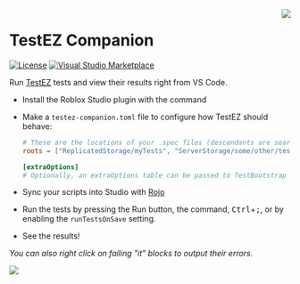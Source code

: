 [marketplace-shield]: https://img.shields.io/visual-studio-marketplace/d/tacheometrist.testez-companion
[marketplace-url]: https://marketplace.visualstudio.com/items?itemName=tacheometrist.testez-companion
[license-shield]: https://img.shields.io/github/license/tacheometry/testez-companion
[license-url]: https://github.com/tacheometry/testez-companion/blob/master/LICENSE.md

<img align="right" src="https://user-images.githubusercontent.com/39647014/116725501-a2944700-a9ea-11eb-80ce-f5699b0c6568.png"/>

# TestEZ Companion

[![License][license-shield]][license-url]
[![Visual Studio Marketplace][marketplace-shield]][marketplace-url]

Run [TestEZ](https://roblox.github.io/testez/) tests and view their results right from VS Code.

-   Install the Roblox Studio plugin with the command
-   Make a `testez-companion.toml` file to configure how TestEZ should behave:

    ```toml
    # These are the locations of your .spec files (descendants are searched too)
    roots = ["ReplicatedStorage/myTests", "ServerStorage/some/other/tests"]

    [extraOptions]
    # Optionally, an extraOptions table can be passed to TestBootstrap
    ```

-   Sync your scripts into Studio with [Rojo](https://rojo.space/)
-   Run the tests by pressing the Run button, the command, <kbd>Ctrl</kbd>+<kbd>;</kbd>, or by enabling the `runTestsOnSave` setting.
-   See the results!

_You can also right click on failing "it" blocks to output their errors._

![](https://user-images.githubusercontent.com/39647014/115806038-bdfdc180-a3ee-11eb-9c7c-f85b4491a8bc.png)
